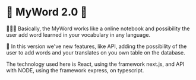 # 📖 MyWord 2.0 📖
👨🏻‍💻 Basically, the MyWord works like a online notebook and possibility the user add word learned in your vocabulary in any language.

📙 In this version we've new features, like API, adding the possibility of the user to add words and your translates on you own table on the database.

The technology used here is React, using the framework next.js, and API with NODE, using the framework express, on typescript.
